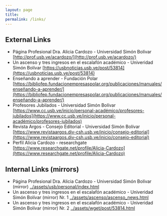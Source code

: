 ```yaml
---
layout: page
title:
permalink: /links/
---
```

## External Links
- Página Profesional Dra. Alicia Cardozo - Universidad Simón Bolívar [http://prof.usb.ve/acardozo/](http://prof.usb.ve/acardozo/)
- Un ascenso y tres ingresos en el escalafón académico - Univeridad Simón Bolívar [https://usbnoticias.usb.ve/post/53814](https://usbnoticias.usb.ve/post/53814)
- Enseñando a aprender - Fundación Polar [https://bibliofep.fundacionempresaspolar.org/publicaciones/manuales/enseñando-a-aprender/](https://bibliofep.fundacionempresaspolar.org/publicaciones/manuales/enseñando-a-aprender/)
- Profesores Jubilados - Universidad Simón Bolívar [https://www.cc.usb.ve/inicio/personal-académico/profesores-jubilados](https://www.cc.usb.ve/inicio/personal-académico/profesores-jubilados)
- Revista Argos - Consejo Editorial - Universidad Simón Bolívar [https://www.revistaargos.div-csh.usb.ve/inicio/consejo-editorial](https://www.revistaargos.div-csh.usb.ve/inicio/consejo-editorial)
- Perfil Alicia Cardozo - researchgate [https://www.researchgate.net/profile/Alicia-Cardozo](https://www.researchgate.net/profile/Alicia-Cardozo)

## Internal Links (mirrors)
- Página Profesional Dra. Alicia Cardozo - Universidad Simón Bolívar (mirror) [../assets/usb/personal/index.html](../assets/usb/personal/index.html)
- Un ascenso y tres ingresos en el escalafón académico - Univeridad Simón Bolívar (mirror) Nr. 1 [../assets/ascenso/ascenso_news.html](../assets/ascenso/ascenso_news.html)
- Un ascenso y tres ingresos en el escalafón académico - Univeridad Simón Bolívar (mirror) Nr. 2 [../assets/wget/post/53814.html](../assets/wget/post/53814.html)
